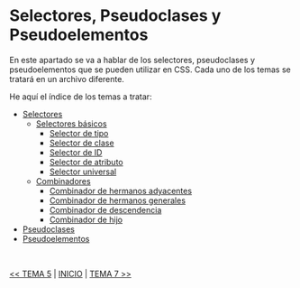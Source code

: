 # Selectores, Pseudoclases y Pseudoelementos

En este apartado se va a hablar de los selectores, pseudoclases y pseudoelementos que se pueden utilizar en CSS. Cada uno de los temas se tratará en un archivo diferente.

<p id="indice">He aquí el índice de los temas a tratar:</p>

* [Selectores](README-files/selectors.md#selectores)
  * [Selectores básicos](README-files/selectors.md#selectores-básicos)
    * [Selector de tipo](README-files/selectors.md#selector-de-tipo)
    * [Selector de clase](README-files/selectors.md#selector-de-clase)
    * [Selector de ID](README-files/selectors.md#selector-de-id)
    * [Selector de atributo](README-files/selectors.md#selector-de-atributo)
    * [Selector universal](README-files/selectors.md#selector-universal)
  * [Combinadores](README-files/selectors.md#combinadores)
    * [Combinador de hermanos adyacentes](README-files/selectors.md#combinador-de-hermanos-adyacentes)
    * [Combinador de hermanos generales](README-files/selectors.md#combinador-de-hermanos-generales)
    * [Combinador de descendencia](README-files/selectors.md#combinador-de-descendencia)
    * [Combinador de hijo](README-files/selectors.md#combinador-de-hijo)
* [Pseudoclases](README-files/pseudoclasses.md#pseudoclases)
* [Pseudoelementos](README-files/pseudoelements.md#pseudoelementos)

<br>

[<< TEMA 5](../05-Disposiciones_y_posicionamiento/README.md#disposición-posicionamiento-y-overflow) | [INICIO](../../README.md#temario-del-curso---teoria) | [TEMA 7 >>](../07-Estilando_formularios/README.md#estilar-formularios)